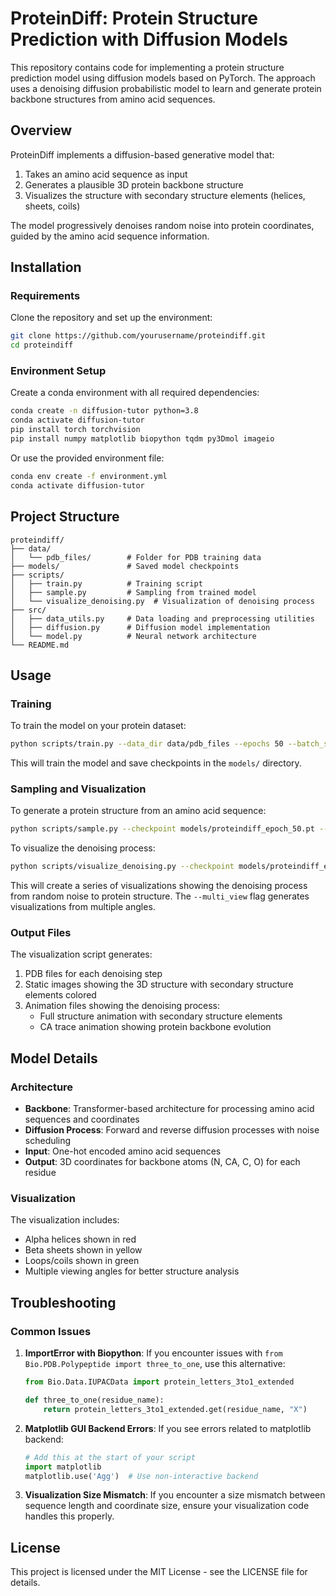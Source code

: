 # ProteinDiff: Protein Structure Prediction with Diffusion Models

This repository contains code for implementing a protein structure prediction model using diffusion models based on PyTorch. The approach uses a denoising diffusion probabilistic model to learn and generate protein backbone structures from amino acid sequences.

## Overview

ProteinDiff implements a diffusion-based generative model that:
1. Takes an amino acid sequence as input
2. Generates a plausible 3D protein backbone structure
3. Visualizes the structure with secondary structure elements (helices, sheets, coils)

The model progressively denoises random noise into protein coordinates, guided by the amino acid sequence information.

## Installation

### Requirements

Clone the repository and set up the environment:

```bash
git clone https://github.com/yourusername/proteindiff.git
cd proteindiff
```

### Environment Setup

Create a conda environment with all required dependencies:

```bash
conda create -n diffusion-tutor python=3.8
conda activate diffusion-tutor
pip install torch torchvision
pip install numpy matplotlib biopython tqdm py3Dmol imageio
```

Or use the provided environment file:

```bash
conda env create -f environment.yml
conda activate diffusion-tutor
```

## Project Structure

```
proteindiff/
├── data/
│   └── pdb_files/        # Folder for PDB training data
├── models/               # Saved model checkpoints
├── scripts/
│   ├── train.py          # Training script
│   ├── sample.py         # Sampling from trained model
│   └── visualize_denoising.py  # Visualization of denoising process
├── src/
│   ├── data_utils.py     # Data loading and preprocessing utilities
│   ├── diffusion.py      # Diffusion model implementation
│   └── model.py          # Neural network architecture
└── README.md
```

## Usage

### Training

To train the model on your protein dataset:

```bash
python scripts/train.py --data_dir data/pdb_files --epochs 50 --batch_size 8
```

This will train the model and save checkpoints in the `models/` directory.

### Sampling and Visualization

To generate a protein structure from an amino acid sequence:

```bash
python scripts/sample.py --checkpoint models/proteindiff_epoch_50.pt --sequence "MKTVRQERLKSIVRILERSKEPVSGAQLAEELSVSRQVIVQDIAYLRSLGY" --output_pdb output/sampled_protein.pdb
```

To visualize the denoising process:

```bash
python scripts/visualize_denoising.py --checkpoint models/proteindiff_epoch_50.pt --sequence "MKTVRQERLKSIVRILERSKEPVSGAQLAEELSVSRQVIVQDIAYLRSLGY" --multi_view
```

This will create a series of visualizations showing the denoising process from random noise to protein structure. The `--multi_view` flag generates visualizations from multiple angles.

### Output Files

The visualization script generates:
1. PDB files for each denoising step
2. Static images showing the 3D structure with secondary structure elements colored
3. Animation files showing the denoising process:
   - Full structure animation with secondary structure elements
   - CA trace animation showing protein backbone evolution

## Model Details

### Architecture

- **Backbone**: Transformer-based architecture for processing amino acid sequences and coordinates
- **Diffusion Process**: Forward and reverse diffusion processes with noise scheduling
- **Input**: One-hot encoded amino acid sequences
- **Output**: 3D coordinates for backbone atoms (N, CA, C, O) for each residue

### Visualization

The visualization includes:
- Alpha helices shown in red
- Beta sheets shown in yellow  
- Loops/coils shown in green
- Multiple viewing angles for better structure analysis

## Troubleshooting

### Common Issues

1. **ImportError with Biopython**: If you encounter issues with `from Bio.PDB.Polypeptide import three_to_one`, use this alternative:
   ```python
   from Bio.Data.IUPACData import protein_letters_3to1_extended
   
   def three_to_one(residue_name):
       return protein_letters_3to1_extended.get(residue_name, "X")
   ```

2. **Matplotlib GUI Backend Errors**: If you see errors related to matplotlib backend:
   ```python
   # Add this at the start of your script
   import matplotlib
   matplotlib.use('Agg')  # Use non-interactive backend
   ```

3. **Visualization Size Mismatch**: If you encounter a size mismatch between sequence length and coordinate size, ensure your visualization code handles this properly.


## License

This project is licensed under the MIT License - see the LICENSE file for details.